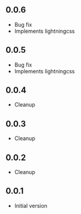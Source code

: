 ## 0.0.6

-   Bug fix
-   Implements lightningcss

## 0.0.5

-   Bug fix
-   Implements lightningcss

## 0.0.4

-   Cleanup

## 0.0.3

-   Cleanup

## 0.0.2

-   Cleanup

## 0.0.1

-   Initial version
